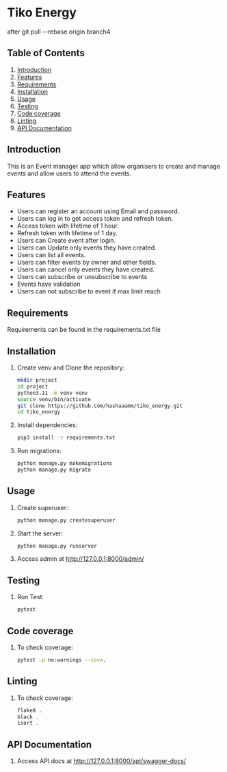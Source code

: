 # Tiko Energy

after git pull --rebase origin branch4

## Table of Contents

1. [Introduction](#introduction)
2. [Features](#features)
3. [Requirements](#requirements)
4. [Installation](#installation)
5. [Usage](#usage)
6. [Testing](#testing)
7. [Code coverage](#Code-coverage)
8. [Linting](#Linting)
9. [API Documentation](#api-documentation)

## Introduction

This is an Event manager app which allow organisers to create and manage events and allow users to attend the events.

## Features

- Users can register an account using Email and password.
- Users can log in to get access token and refresh token.
- Access token with lifetime of 1 hour.
- Refresh token with lifetime of 1 day.
- Users can Create event after login.
- Users can Update only events they have created.
- Users can list all events.
- Users can filter events by owner and other fields.
- Users can cancel only events they have created.
- Users can subscribe or unsubscribe to events
- Events have validation
- Users can not subscribe to event if max limit reach

## Requirements

Requirements can be found in the requirements.txt file

## Installation

1. Create venv and Clone the repository:
   ```bash
   mkdir project
   cd project
   python3.11 -m venv venv
   source venv/bin/activate
   git clone https://github.com/hashaaamm/tiko_energy.git
   cd tiko_energy
   ```
2. Install dependencies:
   ```bash
   pip3 install -r requirements.txt
   ```
3. Run migrations:
   ```bash
   python manage.py makemigrations
   python manage.py migrate
   ```

## Usage

1. Create superuser:

   ```bash
   python manage.py createsuperuser
   ```

2. Start the server:
   ```bash
   python manage.py runserver
   ```
3. Access admin at http://127.0.0.1:8000/admin/

## Testing

1. Run Test:
   ```bash
   pytest
   ```

## Code coverage

1. To check coverage:
   ```bash
   pytest -p no:warnings --cov=.
   ```

## Linting

1. To check coverage:
   ```bash
   flake8 .
   black .
   isort .
   ```

## API Documentation

1. Access API docs at http://127.0.0.1:8000/api/swagger-docs/
